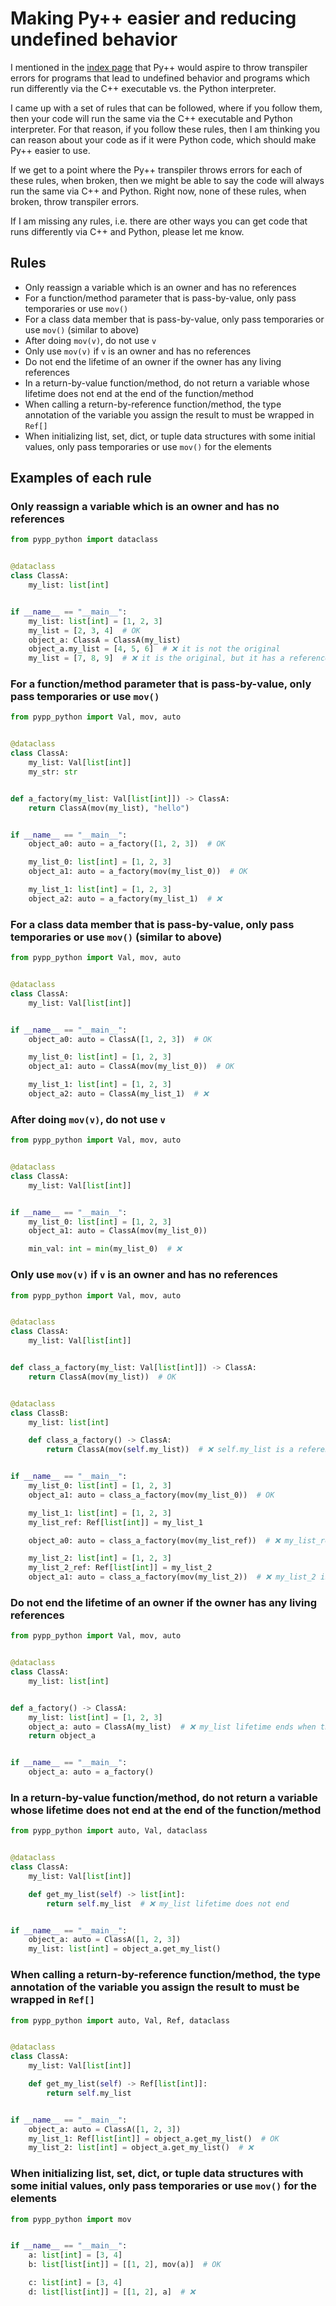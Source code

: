 # Making Py++ easier and reducing undefined behavior

I mentioned in the [index page](../index.md) that Py++ would aspire to throw transpiler errors for programs that lead to undefined behavior and programs which run differently via the C++ executable vs. the Python interpreter.

I came up with a set of rules that can be followed, where if you follow them, then your code will run the same via the C++ executable and Python interpreter. For that reason, if you follow these rules, then I am thinking you can reason about your code as if it were Python code, which should make Py++ easier to use. 

If we get to a point where the Py++ transpiler throws errors for each of these rules, when broken, then we might be able to say the code will always run the same via C++ and Python. Right now, none of these rules, when broken, throw transpiler errors.

If I am missing any rules, i.e. there are other ways you can get code that runs differently via C++ and Python, please let me know.

## Rules

- Only reassign a variable which is an owner and has no references
- For a function/method parameter that is pass-by-value, only pass temporaries or use `mov()`
- For a class data member that is pass-by-value, only pass temporaries or use `mov()` (similar to above)
- After doing `mov(v)`, do not use `v`
- Only use `mov(v)` if `v` is an owner and has no references
- Do not end the lifetime of an owner if the owner has any living references 
- In a return-by-value function/method, do not return a variable whose lifetime does not end at the end of the function/method
- When calling a return-by-reference function/method, the type annotation of the variable you assign the result to must be wrapped in `Ref[]`
- When initializing list, set, dict, or tuple data structures with some initial values, only pass temporaries or use `mov()` for the elements


## Examples of each rule

### Only reassign a variable which is an owner and has no references

```python
from pypp_python import dataclass


@dataclass
class ClassA:
    my_list: list[int]


if __name__ == "__main__":
    my_list: list[int] = [1, 2, 3]
    my_list = [2, 3, 4]  # OK
    object_a: ClassA = ClassA(my_list)
    object_a.my_list = [4, 5, 6]  # ❌ it is not the original
    my_list = [7, 8, 9]  # ❌ it is the original, but it has a reference
```

### For a function/method parameter that is pass-by-value, only pass temporaries or use `mov()`

```python
from pypp_python import Val, mov, auto


@dataclass
class ClassA:
    my_list: Val[list[int]]
    my_str: str


def a_factory(my_list: Val[list[int]]) -> ClassA:
    return ClassA(mov(my_list), "hello")


if __name__ == "__main__":
    object_a0: auto = a_factory([1, 2, 3])  # OK

    my_list_0: list[int] = [1, 2, 3]
    object_a1: auto = a_factory(mov(my_list_0))  # OK

    my_list_1: list[int] = [1, 2, 3]
    object_a2: auto = a_factory(my_list_1)  # ❌
```

### For a class data member that is pass-by-value, only pass temporaries or use `mov()` (similar to above)

```python
from pypp_python import Val, mov, auto


@dataclass
class ClassA:
    my_list: Val[list[int]]


if __name__ == "__main__":
    object_a0: auto = ClassA([1, 2, 3])  # OK

    my_list_0: list[int] = [1, 2, 3]
    object_a1: auto = ClassA(mov(my_list_0))  # OK

    my_list_1: list[int] = [1, 2, 3]
    object_a2: auto = ClassA(my_list_1)  # ❌
```

### After doing `mov(v)`, do not use `v`

```python
from pypp_python import Val, mov, auto


@dataclass
class ClassA:
    my_list: Val[list[int]]


if __name__ == "__main__":
    my_list_0: list[int] = [1, 2, 3]
    object_a1: auto = ClassA(mov(my_list_0))

    min_val: int = min(my_list_0)  # ❌
```

### Only use `mov(v)` if `v` is an owner and has no references

```python
from pypp_python import Val, mov, auto


@dataclass
class ClassA:
    my_list: Val[list[int]]


def class_a_factory(my_list: Val[list[int]]) -> ClassA:
    return ClassA(mov(my_list))  # OK


@dataclass
class ClassB:
    my_list: list[int]

    def class_a_factory() -> ClassA:
        return ClassA(mov(self.my_list))  # ❌ self.my_list is a reference


if __name__ == "__main__":
    my_list_0: list[int] = [1, 2, 3]
    object_a1: auto = class_a_factory(mov(my_list_0))  # OK

    my_list_1: list[int] = [1, 2, 3]
    my_list_ref: Ref[list[int]] = my_list_1

    object_a0: auto = class_a_factory(mov(my_list_ref))  # ❌ my_list_ref is a reference

    my_list_2: list[int] = [1, 2, 3]
    my_list_2_ref: Ref[list[int]] = my_list_2
    object_a1: auto = class_a_factory(mov(my_list_2))  # ❌ my_list_2 is the original, but it has a reference
```

### Do not end the lifetime of an owner if the owner has any living references 

```python
from pypp_python import Val, mov, auto


@dataclass
class ClassA:
    my_list: list[int]


def a_factory() -> ClassA:
    my_list: list[int] = [1, 2, 3]
    object_a: auto = ClassA(my_list)  # ❌ my_list lifetime ends when this function returns
    return object_a


if __name__ == "__main__":
    object_a: auto = a_factory()
```

### In a return-by-value function/method, do not return a variable whose lifetime does not end at the end of the function/method

```python
from pypp_python import auto, Val, dataclass


@dataclass
class ClassA:
    my_list: Val[list[int]]

    def get_my_list(self) -> list[int]:
        return self.my_list  # ❌ my_list lifetime does not end


if __name__ == "__main__":
    object_a: auto = ClassA([1, 2, 3])
    my_list: list[int] = object_a.get_my_list()
```

### When calling a return-by-reference function/method, the type annotation of the variable you assign the result to must be wrapped in `Ref[]`


```python
from pypp_python import auto, Val, Ref, dataclass


@dataclass
class ClassA:
    my_list: Val[list[int]]

    def get_my_list(self) -> Ref[list[int]]:
        return self.my_list


if __name__ == "__main__":
    object_a: auto = ClassA([1, 2, 3])
    my_list_1: Ref[list[int]] = object_a.get_my_list()  # OK
    my_list_2: list[int] = object_a.get_my_list()  # ❌
```

### When initializing list, set, dict, or tuple data structures with some initial values, only pass temporaries or use `mov()` for the elements

```python
from pypp_python import mov


if __name__ == "__main__":
    a: list[int] = [3, 4]
    b: list[list[int]] = [[1, 2], mov(a)]  # OK

    c: list[int] = [3, 4]
    d: list[list[int]] = [[1, 2], a]  # ❌
```
